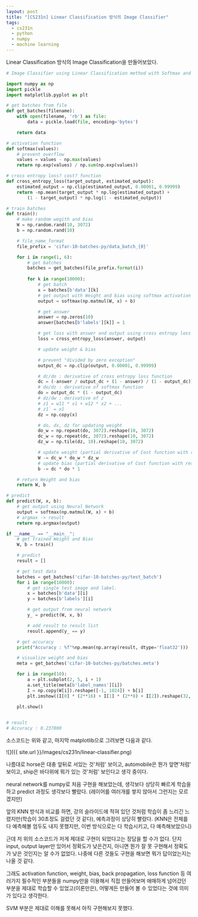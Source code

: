 ```yaml
---
layout: post
title: "[CS231n] Linear Classification 방식의 Image Classifier"
tags:
  - cs231n
  - python
  - numpy
  - machine learning
---
```


Linear Classification 방식의 Image Classification을 만들어보았다.

```python
# Image Classifier using Linear Classification method with Softmax and CIFAR 10 dataset

import numpy as np
import pickle
import matplotlib.pyplot as plt

# get batches from file
def get_batches(filename):
    with open(filename, 'rb') as file:
        data = pickle.load(file, encoding='bytes')

    return data

# activation function
def softmax(values):
    # prevent overflow
    values = values - np.max(values)
    return np.exp(values) / np.sum(np.exp(values))

# cross entropy loss? cost? function
def cross_entropy_loss(target_output, estimated_output):
    estimated_output = np.clip(estimated_output, 0.00001, 0.99999)
    return -np.mean(target_output * np.log(estimated_output) + 
        (1 - target_output) * np.log(1 - estimated_output))

# train batches
def train():
    # make random wegith and bias
    W = np.random.rand(10, 3072)
    b = np.random.rand(10)

    # file_name_format
    file_prefix = 'cifar-10-batches-py/data_batch_{0}'

    for i in range(1, 6):
        # get batches
        batches = get_batches(file_prefix.format(i))
        
        for k in range(10000):
            # get batch
            x = batches[b'data'][k]
            # get output with Weight and bias using softmax activation function
            output = softmax(np.matmul(W, x) + b)

            # get answer
            answer = np.zeros(10)
            answer[batches[b'labels'][k]] = 1

            # get loss with answer and output using cross entropy loss function
            loss = cross_entropy_loss(answer, output)

            # update weight & bias

            # prevent "divided by zero exception"
            output_dc = np.clip(output, 0.00001, 0.99999)

            # dc/do : derivative of cross entropy loss function
            dc = (-answer / output_dc + (1 - answer) / (1 - output_dc)) / 10
            # do/dz : derivative of softmax function
            do = output_dc * (1 - output_dc)
            # dz/dw : derivative of z 
            # z1 = w11 * x1 + w12 * x2 + ...
            # z1` = x1
            dz = np.copy(x)

            # do, dx, dz for updating weight
            do_w = np.repeat(do, 3072).reshape(10, 3072)
            dc_w = np.repeat(dc, 3072).reshape(10, 3072)
            dz_w = np.tile(dz, 10).reshape(10, 3072)

            # update weight (partial derivative of Cost function with respect to Weight)
            W -= dc_w * do_w * dz_w
            # update bias (partial derivative of Cost function with respect to Bias)
            b -= dc * do * 1

    # return Weight and bias
    return W, b

# predict
def predict(W, x, b):
    # get output using Neural Network
    output = softmax(np.matmul(W, x) + b)
    # argmax -> result
    return np.argmax(output)

if __name__ == "__main__":
    # get trained Weight and Bias
    W, b = train()

    # predict
    result = []

    # get test data
    batches = get_batches('cifar-10-batches-py/test_batch')
    for i in range(10000):
        # get single test image and label.
        x = batches[b'data'][i]
        y = batches[b'labels'][i]

        # get output from neural network
        y_ = predict(W, x, b)

        # add result to result list
        result.append(y_ == y)

    # get accuracy
    print("Accuracy : %f"%np.mean(np.array(result, dtype='float32')))

    # visualize weight and bias
    meta = get_batches('cifar-10-batches-py/batches.meta')

    for i in range(10):
        a = plt.subplot(2, 5, i + 1)
        a.set_title(meta[b'label_names'][i])
        I = np.copy(W[i]).reshape([-1, 1024]) + b[i]
        plt.imshow((I[0] * (2**16) + I[1] * (2**8) + I[2]).reshape(32, 32))

    plt.show()
    

# result
# Accuracy : 0.237800
```

소스코드는 위와 같고, 마지막 matplotlib으로 그려보면 다음과 같다.

![]({{ site.url }}/images/cs231n/linear-classifier.png)

나름대로 horse은 대충 앞뒤로 서있는 것'처럼' 보이고, automobile은 뭔가 앞면'처럼' 보이고, ship은 바다위에 뭐가 있는 것'처럼' 보인다고 생각 중이다.

neural network를 numpy로 처음 구현을 해보았는데, 생각보다 상당히 빠르게 학습을 하고 predict 과정도 생각보다 빨랐다. (레이어를 여러개를 쌓지 않아서 그런지는 모르겠지만)

앞의 KNN 방식과 비교를 하면, 강의 슬라이드에 적혀 있던 것처럼 학습이 좀 느리긴 느렸지만(학습이 30초정도 걸렸던 것 같다), 예측과정이 상당히 빨랐다. (KNN은 전체를 다 예측해볼 엄두도 내지 못했지만, 이번 방식으로는 다 학습시키고, 다 예측해보았으니)

근데 저 위의 소스코드가 저게 제대로 구현이 되었다고는 장담을 할 수가 없다. 단지 input, output layer만 있어서 정확도가 낮은건지, 아니면 뭔가 잘 못 구현해서 정확도가 낮은 것인지는 알 수가 없었다. 나중에 다른 것들도 구현을 해보면 뭐가 답이었는지는 나올 것 같다.

그래도 activation function, weight, bias, back propagation, loss function 등 여러가지 필수적인 부분들을 numpy만을 이용해서 직접 만들어보며 애매하게 넘어갔던 부분을 제대로 학습할 수 있었고(이론만은), 어떻게든 만들어 볼 수 있었다는 것에 의미가 있다고 생각한다.

SVM 부분은 제대로 이해를 못해서 아직 구현해보지 못했다.
